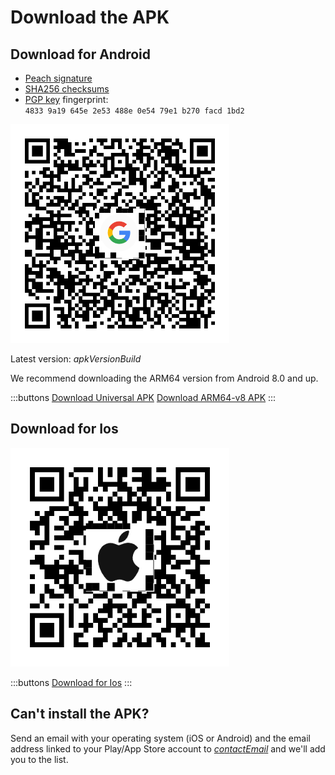 # Download the APK

## Download for Android

- [Peach signature]($apkSignaturesUrl$)
- [SHA256 checksums]($apkChecksumsUrl$)
- [PGP key](https://keys.openpgp.org/vks/v1/by-fingerprint/48339a19645e2e53488e0e5479e1b270facd1bd2) fingerprint:<br>
  `4833 9a19 645e 2e53 488e 0e54 79e1 b270 facd 1bd2`

<img src="/icons/qrcode_android.png"  width="350">

Latest version: $apkVersionBuild$

We recommend downloading the ARM64 version from Android 8.0 and up.

:::buttons
[Download Universal APK]($apkUniversalUrl$)
[Download ARM64-v8 APK]($apkArm64v8Url$)
:::

## Download for Ios

<img src="/icons/qrcode_apple.png"  width="350">

:::buttons
[Download for Ios](https://testflight.apple.com/join/wfSPFEWG)
:::

## Can't install the APK?

Send an email with your operating system (iOS or Android) and the email address linked to your Play/App Store account to
[$contactEmail$](mailto:$contactEmail$) and we'll add you to the list.